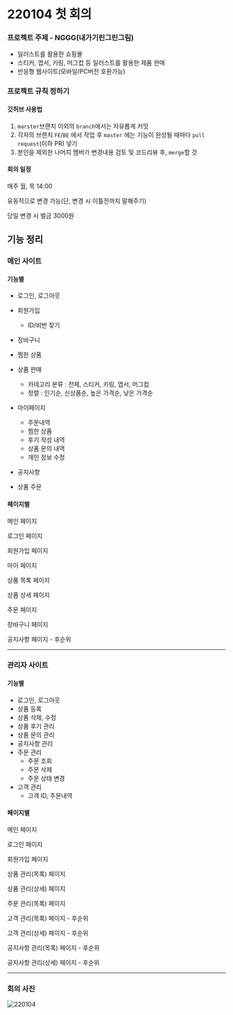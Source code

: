 # 220104 첫 회의

### 프로젝트 주제 - NGGG(내가기린그린그림)

- 일러스트를 활용한 쇼핑몰
- 스티커, 엽서, 키링, 머그컵 등 일러스트를 활용한 제품 판매
- 반응형 웹사이트(모바일/PC버전 호환가능)

</n>

### 프로젝트 규칙 정하기

#### 깃허브 사용법

1. `marster`브랜치 이외의 `branch`에서는 자유롭게 커밋
2. 각자의 브랜치 `FE`/`BE` 에서 작업 후 `master` 에는 기능이 완성될 때마다 `pull request`(이하 PR) 넣기
3. 본인을 제외한 나머지 멤버가 변경내용 검토 및 코드리뷰 후, `merge`할 것

#### 회의 일정

매주 월, 목 14:00

유동적으로 변경 가능(단, 변경 시 이틀전까지 말해주기)

당일 변경 시 벌금 3000원

</n>

## 기능 정리

### 메인 사이트

#### 기능별

- 로그인, 로그아웃

- 회원가입
  
  - ID/비번 찾기
  
- 장바구니

- 찜한 상품

- 상품 판매
  - 카테고리 분류 : 전체, 스티커, 키링, 엽서, 머그컵
  - 정렬 : 인기순, 신상품순, 높은 가격순, 낮은 가격순
  
- 마이페이지
  - 주문내역
  - 찜한 상품
  - 후기 작성 내역
  - 상품 문의 내역
  - 개인 정보 수정
  
- 공지사항

- 상품 주문

  </n>

#### 페이지별

메인 페이지

로그인 페이지

회원가입 페이지

마이 페이지

상품 목록 페이지

상품 상세 페이지

주문 페이지

장바구니 페이지

공지사항 페이지 - 후순위

---

### 관리자 사이트

#### 기능별

- 로그인, 로그아웃
- 상품 등록
- 상품 삭제, 수정
- 상품 후기 관리
- 상품 문의 관리
- 공지사항 관리
- 주문 관리
  - 주문 조회
  - 주문 삭제
  - 주문 상태 변경
- 고객 관리
  - 고객 ID, 주문내역

</n>

#### 페이지별

메인 페이지

로그인 페이지

회원가입 페이지

상품 관리(목록) 페이지

상품 관리(상세) 페이지

주문 관리(목록) 페이지

고객 관리(목록) 페이지 - 후순위

고객 관리(상세) 페이지 - 후순위

공지사항 관리(목록) 페이지 - 후순위

공지사항 관리(상세) 페이지 - 후순위

</n>

---

### 회의 사진

![220104](https://user-images.githubusercontent.com/43808931/148032258-34320e01-5525-45b4-b49f-db441d8ead4d.jpg)
